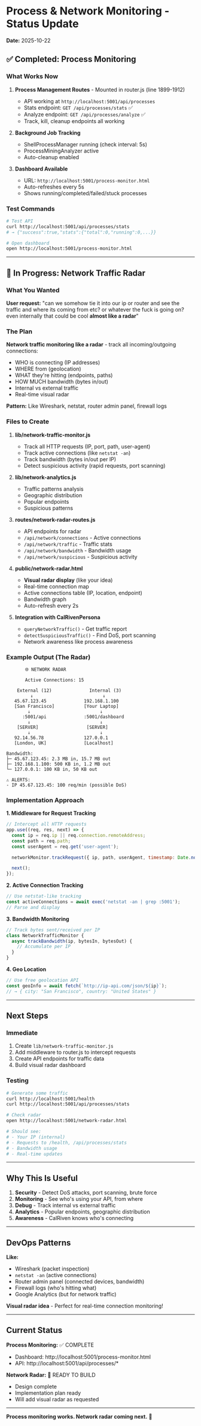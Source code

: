 # Process & Network Monitoring - Status Update

**Date:** 2025-10-22

## ✅ Completed: Process Monitoring

### What Works Now

1. **Process Management Routes** - Mounted in router.js (line 1899-1912)
   - API working at `http://localhost:5001/api/processes`
   - Stats endpoint: `GET /api/processes/stats` ✅
   - Analyze endpoint: `GET /api/processes/analyze` ✅
   - Track, kill, cleanup endpoints all working

2. **Background Job Tracking**
   - ShellProcessManager running (check interval: 5s)
   - ProcessMiningAnalyzer active
   - Auto-cleanup enabled

3. **Dashboard Available**
   - URL: `http://localhost:5001/process-monitor.html`
   - Auto-refreshes every 5s
   - Shows running/completed/failed/stuck processes

### Test Commands

```bash
# Test API
curl http://localhost:5001/api/processes/stats
# → {"success":true,"stats":{"total":0,"running":0,...}}

# Open dashboard
open http://localhost:5001/process-monitor.html
```

---

## 🚧 In Progress: Network Traffic Radar

### What You Wanted

**User request:** "can we somehow tie it into our ip or router and see the traffic and where its coming from etc? or whatever the fuck is going on? even internally that could be cool **almost like a radar**"

### The Plan

**Network traffic monitoring like a radar** - track all incoming/outgoing connections:
- WHO is connecting (IP addresses)
- WHERE from (geolocation)
- WHAT they're hitting (endpoints, paths)
- HOW MUCH bandwidth (bytes in/out)
- Internal vs external traffic
- Real-time visual radar

**Pattern:** Like Wireshark, netstat, router admin panel, firewall logs

### Files to Create

1. **lib/network-traffic-monitor.js**
   - Track all HTTP requests (IP, port, path, user-agent)
   - Track active connections (like `netstat -an`)
   - Track bandwidth (bytes in/out per IP)
   - Detect suspicious activity (rapid requests, port scanning)

2. **lib/network-analytics.js**
   - Traffic patterns analysis
   - Geographic distribution
   - Popular endpoints
   - Suspicious patterns

3. **routes/network-radar-routes.js**
   - API endpoints for radar
   - `/api/network/connections` - Active connections
   - `/api/network/traffic` - Traffic stats
   - `/api/network/bandwidth` - Bandwidth usage
   - `/api/network/suspicious` - Suspicious activity

4. **public/network-radar.html**
   - **Visual radar display** (like your idea)
   - Real-time connection map
   - Active connections table (IP, location, endpoint)
   - Bandwidth graph
   - Auto-refresh every 2s

5. **Integration with CalRivenPersona**
   - `queryNetworkTraffic()` - Get traffic report
   - `detectSuspiciousTraffic()` - Find DoS, port scanning
   - Network awareness like process awareness

### Example Output (The Radar)

```
       🌐 NETWORK RADAR

       Active Connections: 15

    External (12)              Internal (3)
         ↓                          ↓
   45.67.123.45              192.168.1.100
   [San Francisco]           [Your Laptop]
        ↓                          ↓
      :5001/api              :5001/dashboard
        ↓                          ↓
    [SERVER]                  [SERVER]
        ↓                          ↓
   92.14.56.78               127.0.0.1
   [London, UK]              [Localhost]

Bandwidth:
├─ 45.67.123.45: 2.3 MB in, 15.7 MB out
├─ 192.168.1.100: 500 KB in, 1.2 MB out
└─ 127.0.0.1: 100 KB in, 50 KB out

⚠️ ALERTS:
- IP 45.67.123.45: 100 req/min (possible DoS)
```

### Implementation Approach

**1. Middleware for Request Tracking**
```javascript
// Intercept all HTTP requests
app.use((req, res, next) => {
  const ip = req.ip || req.connection.remoteAddress;
  const path = req.path;
  const userAgent = req.get('user-agent');

  networkMonitor.trackRequest({ ip, path, userAgent, timestamp: Date.now() });

  next();
});
```

**2. Active Connection Tracking**
```javascript
// Use netstat-like tracking
const activeConnections = await exec('netstat -an | grep :5001');
// Parse and display
```

**3. Bandwidth Monitoring**
```javascript
// Track bytes sent/received per IP
class NetworkTrafficMonitor {
  async trackBandwidth(ip, bytesIn, bytesOut) {
    // Accumulate per IP
  }
}
```

**4. Geo Location**
```javascript
// Use free geolocation API
const geoInfo = await fetch(`http://ip-api.com/json/${ip}`);
// → { city: "San Francisco", country: "United States" }
```

---

## Next Steps

### Immediate

1. Create `lib/network-traffic-monitor.js`
2. Add middleware to router.js to intercept requests
3. Create API endpoints for traffic data
4. Build visual radar dashboard

### Testing

```bash
# Generate some traffic
curl http://localhost:5001/health
curl http://localhost:5001/api/processes/stats

# Check radar
open http://localhost:5001/network-radar.html

# Should see:
# - Your IP (internal)
# - Requests to /health, /api/processes/stats
# - Bandwidth usage
# - Real-time updates
```

---

## Why This Is Useful

1. **Security** - Detect DoS attacks, port scanning, brute force
2. **Monitoring** - See who's using your API, from where
3. **Debug** - Track internal vs external traffic
4. **Analytics** - Popular endpoints, geographic distribution
5. **Awareness** - CalRiven knows who's connecting

---

## DevOps Patterns

**Like:**
- Wireshark (packet inspection)
- `netstat -an` (active connections)
- Router admin panel (connected devices, bandwidth)
- Firewall logs (who's hitting what)
- Google Analytics (but for network traffic)

**Visual radar idea** - Perfect for real-time connection monitoring!

---

## Current Status

**Process Monitoring:** ✅ COMPLETE
- Dashboard: http://localhost:5001/process-monitor.html
- API: http://localhost:5001/api/processes/*

**Network Radar:** 🚧 READY TO BUILD
- Design complete
- Implementation plan ready
- Will add visual radar as requested

---

**Process monitoring works. Network radar coming next.** 🎯

